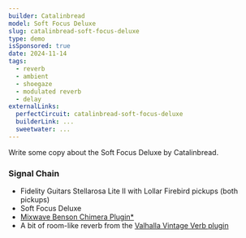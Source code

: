 ```yaml
---
builder: Catalinbread
model: Soft Focus Deluxe
slug: catalinbread-soft-focus-deluxe
type: demo
isSponsored: true
date: 2024-11-14
tags:
  - reverb
  - ambient
  - shoegaze
  - modulated reverb
  - delay
externalLinks:
  perfectCircuit: catalinbread-soft-focus-deluxe
  builderLink: ...
  sweetwater: ...
---
```


Write some copy about the Soft Focus Deluxe by Catalinbread.

### Signal Chain

- Fidelity Guitars Stellarosa Lite II with Lollar Firebird pickups (both pickups)
- Soft Focus Deluxe
- [Mixwave Benson Chimera Plugin*](https://sweetwater.sjv.io/B0N2PL)
- A bit of room-like reverb from the [Valhalla Vintage Verb plugin](https://valhalladsp.com/shop/reverb/valhalla-vintage-verb/)
